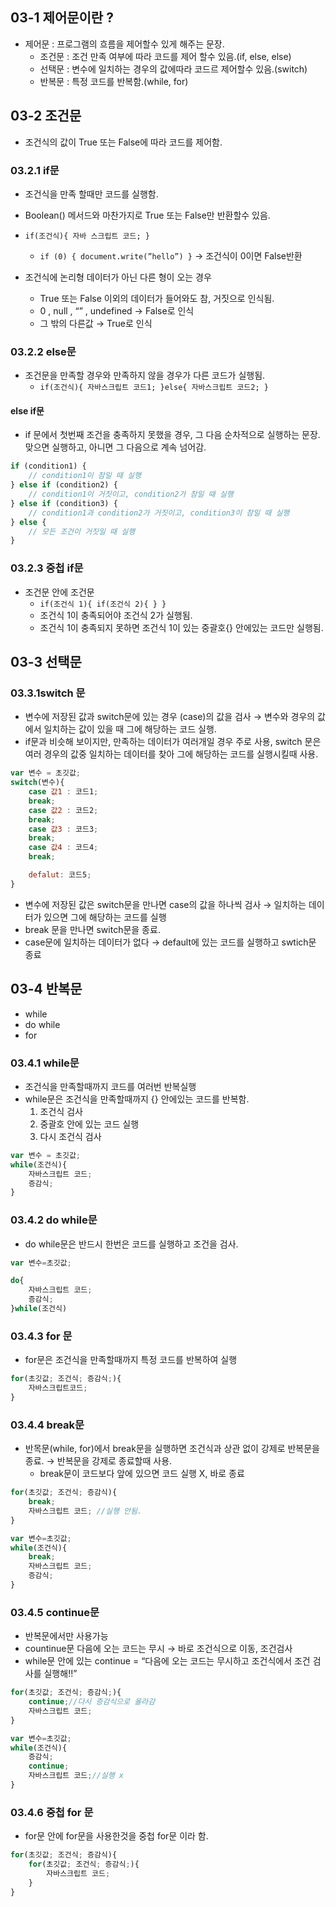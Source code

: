 
## 03-1 제어문이란 ?

- 제어문 : 프로그램의 흐름을 제어할수 있게 해주는 문장.
    - 조건문 : 조건 만족 여부에 따라 코드를 제어 할수 있음.(if, else, else)
    - 선택문 : 변수에 일치하는 경우의 값에따라 코드르 제어할수 있음.(switch)
    - 반복문 : 특정 코드를 반복함.(while, for)

## 03-2 조건문

- 조건식의 값이 True 또는 False에 따라 코드를 제어함.

### 03.2.1 if문

- 조건식을 만족 할때만 코드를 실행함.
- Boolean() 메서드와 마찬가지로 True 또는 False만 반환할수 있음.
- `if(조건식){
자바 스크립트 코드;
}`
    - `if (0) {
    document.write(”hello”)
    }` → 조건식이 0이면 False반환

- 조건식에 논리형 데이터가 아닌 다른 형이 오는 경우
    - True 또는 False 이외의 데이터가 들어와도 참, 거짓으로 인식됨.
    - 0 , null , “” , undefined → False로 인식
    - 그 밖의 다른값 → True로 인식

### 03.2.2 else문

- 조건문을 만족할 경우와 만족하지 않을 경우가 다른 코드가 실행됨.
    - `if(조건식){
    자바스크립트 코드1;
    }else{
    자바스크립트 코드2;
    }`

#### else if문
- if 문에서 첫번째 조건을 충족하지 못했을 경우, 그 다음 순차적으로 실행하는 문장.
  맞으면 실행하고, 아니면 그 다음으로 계속 넘어감.

```js
if (condition1) {
    // condition1이 참일 때 실행
} else if (condition2) {
    // condition1이 거짓이고, condition2가 참일 때 실행
} else if (condition3) {
    // condition1과 condition2가 거짓이고, condition3이 참일 때 실행
} else {
    // 모든 조건이 거짓일 때 실행
}
```

### 03.2.3 중첩 if문

- 조건문 안에 조건문
    - `if(조건식 1){
     if(조건식 2){
      }
    }`
    - 조건식 1이 충족되어야 조건식 2가 실행됨.
    - 조건식 1이 충족되지 못하면 조건식 1이 있는 중괄호{} 안에있는 코드만 실행됨.

## 03-3 선택문

### 03.3.1switch 문

- 변수에 저장된 값과 switch문에 있는 경우 (case)의 값을 검사 → 변수와 경우의 값에서 일치하는 값이 있을 때 그에 해당하는 코드 실행.
- if문과 비슷해 보이지만, 만족하는 데이터가 여러개일 경우 주로 사용, switch 문은 여러 경우의 값중 일치하는 데이터를 찾아 그에 해당하는 코드를 실행시킬때 사용.

```jsx
var 변수 = 초깃값;
switch(변수){
	case 값1 : 코드1;
	break;
	case 값2 : 코드2;
	break;
	case 값3 : 코드3;
	break;
	case 값4 : 코드4;
	break;

	defalut: 코드5;
}
```

- 변수에 저장된 값은 switch문을 만나면 case의 값을 하나씩 검사 → 일치하는 데이터가 있으면 그에 해당하는 코드를 실행
- break 문을 만나면 switch문을 종료.
- case문에 일치하는 데이터가 없다 → default에 있는 코드를 실행하고 swtich문 종료

## 03-4 반복문

- while
- do while
- for

### 03.4.1 while문

- 조건식을 만족할때까지 코드를 여러번 반복실행
- while문은 조건식을 만족할때까지 {} 안에있는 코드를 반복함.
    1. 조건식 검사
    2. 중괄호 안에 있는 코드 실행
    3. 다시 조건식 검사

```jsx
var 변수 = 초깃값;
while(조건식){
	자바스크립트 코드;
	증감식;
}
```

### 03.4.2 do while문

- do while문은 반드시 한번은 코드를 실행하고 조건을 검사.

```jsx
var 변수=초깃값;

do{
	자바스크립트 코드;
	증감식;
}while(조건식)
```

### 03.4.3 for 문

- for문은 조건식을 만족할때까지 특정 코드를 반복하여 실행

```jsx
for(초깃값; 조건식; 증감식;){
	자바스크립트코드;
}
```

### 03.4.4 break문

- 반목문(while, for)에서 break문을 실행하면 조건식과 상관 없이 강제로 반복문을 종료. → 반복문을 강제로 종료할때 사용.
    - break문이 코드보다 앞에 있으면 코드 실행 X, 바로 종료

```jsx
for(초깃값; 조건식; 증감식){
	break;
	자바스크립트 코드; //실행 안됨.
}
```

```jsx
var 변수=초깃값;
while(조건식){
	break;
	자바스크립트 코드;
	증감식;
}
```

### 03.4.5 continue문

- 반복문에서만 사용가능
- countinue문 다음에 오는 코드는 무시 → 바로 조건식으로 이동, 조건검사
- while문 안에 있는 continue = “다음에 오는 코드는 무시하고 조건식에서 조건 검사를 실행해!!”

```jsx
for(초깃값; 조건식; 증감식;){
	continue;//다시 증감식으로 올라감
	자바스크립트 코드;
}
```

```jsx
var 변수=초깃값;
while(조건식){
	증감식;
	continue;
	자바스크립트 코드;//실행 x
}
```

### 03.4.6 중첩 for 문

- for문 안에 for문을 사용한것을 중첩 for문 이라 함.

```jsx
for(초깃값; 조건식; 증감식){
	for(초깃값; 조건식; 증감식;){
		자바스크립트 코드;
	}
}
```